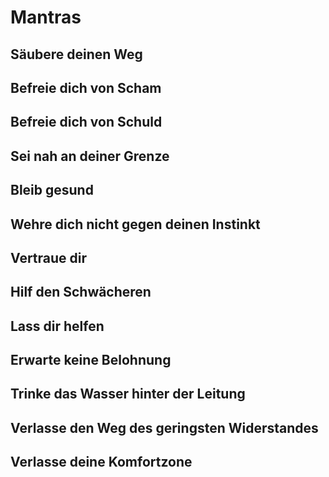 # Mantras

## Säubere deinen Weg
## Befreie dich von Scham
## Befreie dich von Schuld
## Sei nah an deiner Grenze
## Bleib gesund
## Wehre dich nicht gegen deinen Instinkt
## Vertraue dir
## Hilf den Schwächeren
## Lass dir helfen
## Erwarte keine Belohnung
## Trinke das Wasser hinter der Leitung
## Verlasse den Weg des geringsten Widerstandes
## Verlasse deine Komfortzone


 
